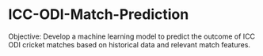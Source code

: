 # ICC-ODI-Match-Prediction
Objective: Develop a machine learning model to predict the outcome of ICC ODI cricket matches based on historical data and relevant match features.
